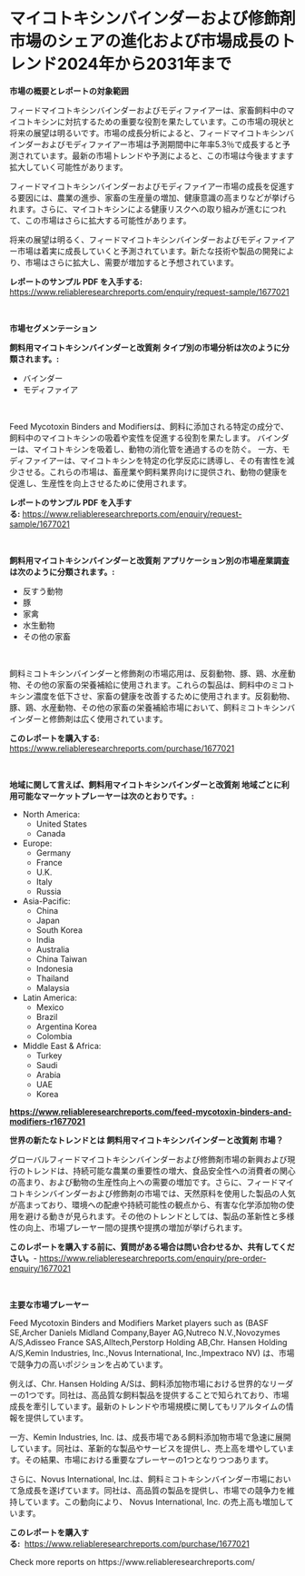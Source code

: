 <p><h1>マイコトキシンバインダーおよび修飾剤市場のシェアの進化および市場成長のトレンド2024年から2031年まで</h1></p><p><strong>市場の概要とレポートの対象範囲</strong></p>
<p><p>フィードマイコトキシンバインダーおよびモディファイアーは、家畜飼料中のマイコトキシンに対抗するための重要な役割を果たしています。この市場の現状と将来の展望は明るいです。市場の成長分析によると、フィードマイコトキシンバインダーおよびモディファイアー市場は予測期間中に年率5.3％で成長すると予測されています。最新の市場トレンドや予測によると、この市場は今後ますます拡大していく可能性があります。</p><p>フィードマイコトキシンバインダーおよびモディファイアー市場の成長を促進する要因には、農業の進歩、家畜の生産量の増加、健康意識の高まりなどが挙げられます。さらに、マイコトキシンによる健康リスクへの取り組みが進むにつれて、この市場はさらに拡大する可能性があります。</p><p>将来の展望は明るく、フィードマイコトキシンバインダーおよびモディファイアー市場は着実に成長していくと予測されています。新たな技術や製品の開発により、市場はさらに拡大し、需要が増加すると予想されています。</p></p>
<p><strong>レポートのサンプル PDF を入手する:</strong> <a href="https://www.reliableresearchreports.com/enquiry/request-sample/1677021">https://www.reliableresearchreports.com/enquiry/request-sample/1677021</a></p>
<p>&nbsp;</p>
<p><strong>市場セグメンテーション</strong></p>
<p><strong>飼料用マイコトキシンバインダーと改質剤 タイプ別の市場分析は次のように分類されます。:</strong></p>
<p><ul><li>バインダー</li><li>モディファイア</li></ul></p>
<p>&nbsp;</p>
<p><p>Feed Mycotoxin Binders and Modifiersは、飼料に添加される特定の成分で、飼料中のマイコトキシンの吸着や変性を促進する役割を果たします。 バインダーは、マイコトキシンを吸着し、動物の消化管を通過するのを防ぐ。 一方、モディファイアーは、マイコトキシンを特定の化学反応に誘導し、その有害性を減少させる。これらの市場は、畜産業や飼料業界向けに提供され、動物の健康を促進し、生産性を向上させるために使用されます。</p></p>
<p><strong>レポートのサンプル PDF を入手する:</strong>&nbsp;<a href="https://www.reliableresearchreports.com/enquiry/request-sample/1677021">https://www.reliableresearchreports.com/enquiry/request-sample/1677021</a></p>
<p>&nbsp;</p>
<p><strong> 飼料用マイコトキシンバインダーと改質剤 アプリケーション別の市場産業調査は次のように分類されます。:</strong></p>
<p><ul><li>反すう動物</li><li>豚</li><li>家禽</li><li>水生動物</li><li>その他の家畜</li></ul></p>
<p>&nbsp;</p>
<p><p>飼料ミコトキシンバインダーと修飾剤の市場応用は、反芻動物、豚、鶏、水産動物、その他の家畜の栄養補給に使用されます。これらの製品は、飼料中のミコトキシン濃度を低下させ、家畜の健康を改善するために使用されます。反芻動物、豚、鶏、水産動物、その他の家畜の栄養補給市場において、飼料ミコトキシンバインダーと修飾剤は広く使用されています。</p></p>
<p><strong>このレポートを購入する:</strong>&nbsp; <a href="https://www.reliableresearchreports.com/purchase/1677021">https://www.reliableresearchreports.com/purchase/1677021</a></p>
<p>&nbsp;</p>
<p><strong>地域に関して言えば、飼料用マイコトキシンバインダーと改質剤 地域ごとに利用可能なマーケットプレーヤーは次のとおりです。:</strong></p>
<p><ul>
    <li>
        North America:
        <ul>
            <li>United States</li>
            <li>Canada</li>
        </ul>
    </li>
    <li>
        Europe:
        <ul>
            <li>Germany</li>
            <li>France</li>
            <li>U.K.</li>
            <li>Italy</li>
            <li>Russia</li>
        </ul>
    </li>
    <li>
        Asia-Pacific:
        <ul>
            <li>China</li>
            <li>Japan</li>
            <li>South Korea</li>
            <li>India</li>
            <li>Australia</li>
            <li>China Taiwan</li>
            <li>Indonesia</li>
            <li>Thailand</li>
            <li>Malaysia</li>
        </ul>
    </li>
    <li>
        Latin America:
        <ul>
            <li>Mexico</li>
            <li>Brazil</li>
            <li>Argentina Korea</li>
            <li>Colombia</li>
        </ul>
    </li>
    <li>
        Middle East & Africa:
        <ul>
            <li>Turkey</li>
            <li>Saudi</li>
            <li>Arabia</li>
            <li>UAE</li>
            <li>Korea</li>
        </ul>
    </li>
    </ul></p>
<p><strong><a href="https://www.reliableresearchreports.com/feed-mycotoxin-binders-and-modifiers-r1677021">https://www.reliableresearchreports.com/feed-mycotoxin-binders-and-modifiers-r1677021</a></strong>&nbsp;</p>
<p><strong>世界の新たなトレンドとは 飼料用マイコトキシンバインダーと改質剤 市場？</strong></p>
<p><p>グローバルフィードマイコトキシンバインダーおよび修飾剤市場の新興および現行のトレンドは、持続可能な農業の重要性の増大、食品安全性への消費者の関心の高まり、および動物の生産性向上への需要の増加です。さらに、フィードマイコトキシンバインダーおよび修飾剤の市場では、天然原料を使用した製品の人気が高まっており、環境への配慮や持続可能性の観点から、有害な化学添加物の使用を避ける動きが見られます。その他のトレンドとしては、製品の革新性と多様性の向上、市場プレーヤー間の提携や提携の増加が挙げられます。</p></p>
<p><strong>このレポートを購入する前に、質問がある場合は問い合わせるか、共有してください。</strong>- <a href="https://www.reliableresearchreports.com/enquiry/pre-order-enquiry/1677021">https://www.reliableresearchreports.com/enquiry/pre-order-enquiry/1677021</a></p>
<p>&nbsp;</p>
<p><strong>主要な市場プレーヤー</strong></p>
<p><p>Feed Mycotoxin Binders and Modifiers Market players such as (BASF SE,Archer Daniels Midland Company,Bayer AG,Nutreco N.V.,Novozymes A/S,Adisseo France SAS,Alltech,Perstorp Holding AB,Chr. Hansen Holding A/S,Kemin Industries, Inc.,Novus International, Inc.,Impextraco NV)  は、市場で競争力の高いポジションを占めています。</p><p>例えば、Chr. Hansen Holding A/Sは、飼料添加物市場における世界的なリーダーの1つです。同社は、高品質な飼料製品を提供することで知られており、市場成長を牽引しています。最新のトレンドや市場規模に関してもリアルタイムの情報を提供しています。</p><p>一方、Kemin Industries, Inc. は、成長市場である飼料添加物市場で急速に展開しています。同社は、革新的な製品やサービスを提供し、売上高を増やしています。その結果、市場における重要なプレーヤーの1つとなりつつあります。</p><p>さらに、Novus International, Inc.は、飼料ミコトキシンバインダー市場において急成長を遂げています。同社は、高品質の製品を提供し、市場での競争力を維持しています。この動向により、 Novus International, Inc. の売上高も増加しています。</p></p>
<p><strong>このレポートを購入する:</strong>&nbsp;&nbsp;<a href="https://www.reliableresearchreports.com/purchase/1677021">https://www.reliableresearchreports.com/purchase/1677021</a></p>
<p>Check more reports on https://www.reliableresearchreports.com/</p>